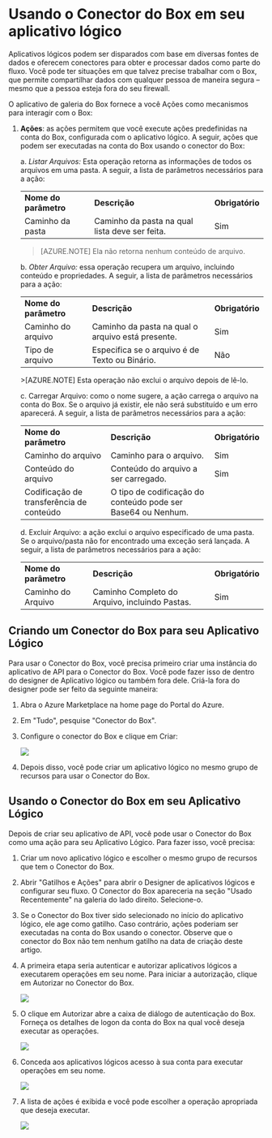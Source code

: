 <properties
   pageTitle="Usando o Conector do Box em seu aplicativo lógico"
   description="Usando o Conector do Box em seu aplicativo lógico"
   services="app-service\logic"
   documentationCenter=".net,nodejs,java"
   authors="rajeshramabathiran"
   manager="dwrede"
   editor=""/>

<tags
   ms.service="app-service-logic"
   ms.devlang="multiple"
   ms.topic="article"
   ms.tgt_pltfrm="na"
   ms.workload="integration"
   ms.date="03/20/2015"
   ms.author="vagarw"/>

# Usando o Conector do Box em seu aplicativo lógico



Aplicativos lógicos podem ser disparados com base em diversas fontes de dados e oferecem conectores para obter e processar dados como parte do fluxo. Você pode ter situações em que talvez precise trabalhar com o Box, que permite compartilhar dados com qualquer pessoa de maneira segura – mesmo que a pessoa esteja fora do seu firewall.



O aplicativo de galeria do Box fornece a você Ações como mecanismos para interagir com o Box:



1. **Ações**: as ações permitem que você execute ações predefinidas na conta do Box, configurada com o aplicativo lógico. A seguir, ações que podem ser executadas na conta do Box usando o conector do Box:

	a. *Listar Arquivos:* Esta operação retorna as informações de todos os arquivos em uma pasta. A seguir, a lista de parâmetros necessários para a ação:

	<table>
	  <tr>
	    <td><b>Nome do parâmetro</b></td>
	    <td><b>Descrição</b></td>
	    <td><b>Obrigatório</b></td>
	  </tr>
	  <tr>
	    <td>Caminho da pasta</td>
	    <td>Caminho da pasta na qual lista deve ser feita.</td>
	    <td>Sim</td>
	  </tr>
	</table>

	>[AZURE.NOTE] Ela não retorna nenhum conteúdo de arquivo.



    b. *Obter Arquivo:* essa operação recupera um arquivo, incluindo conteúdo e propriedades. A seguir, a lista de parâmetros necessários para a ação:

	<table>
	  <tr>
	    <td><b>Nome do parâmetro</b></td>
	    <td><b>Descrição</b></td>
	    <td><b>Obrigatório</b></td>
	  </tr>
	  <tr>
	    <td>Caminho do arquivo</td>
	    <td>Caminho da pasta na qual o arquivo está presente.</td>
	    <td>Sim</td>
	  </tr>
	  <tr>
	    <td>Tipo de arquivo</td>
	    <td>Especifica se o arquivo é de Texto ou Binário.</td>
	   <td>Não</td>
	  </tr>
	</table>
	>[AZURE.NOTE] Esta operação não exclui o arquivo depois de lê-lo.



    c. Carregar Arquivo: como o nome sugere, a ação carrega o arquivo na conta do Box. Se o arquivo já existir, ele não será substituído e um erro aparecerá. A seguir, a lista de parâmetros necessários para a ação:

	<table>
	  <tr>
	    <td><b>Nome do parâmetro</b></td>
	    <td><b>Descrição</b></td>
	    <td><b>Obrigatório</b></td>
	  </tr>
	  <tr>
	    <td>Caminho do arquivo</td>
	    <td>Caminho para o arquivo.</td>
	    <td>Sim</td>
	  </tr>
	  <tr>
	    <td>Conteúdo do arquivo</td>
	    <td>Conteúdo do arquivo a ser carregado.</td>
	    <td>Sim</td>
	  </tr>
	  <tr>
	    <td>Codificação de transferência de conteúdo</td>
	    <td>O tipo de codificação do conteúdo pode ser Base64 ou Nenhum.</td>
	    <td> </td>
	  </tr>
	</table>

    d. Excluir Arquivo: a ação exclui o arquivo especificado de uma pasta. Se o arquivo/pasta não for encontrado uma exceção será lançada. A seguir, a lista de parâmetros necessários para a ação:

 	<table>
	  <tr>
	    <td><b>Nome do parâmetro</b></td>
	    <td><b>Descrição</b></td>
	    <td><b>Obrigatório</b></td>
	  </tr>
	  <tr>
	    <td>Caminho do Arquivo</td>
	    <td>Caminho Completo do Arquivo, incluindo Pastas.</td>
	    <td>Sim</td>
	  </tr>
	</table>




## Criando um Conector do Box para seu Aplicativo Lógico

Para usar o Conector do Box, você precisa primeiro criar uma instância do aplicativo de API para o Conector do Box. Você pode fazer isso de dentro do designer de Aplicativo lógico ou também fora dele. Criá-la fora do designer pode ser feito da seguinte maneira:

1. Abra o Azure Marketplace na home page do Portal do Azure.

2. Em "Tudo", pesquise "Conector do Box".

3. Configure o conector do Box e clique em Criar:

	![][1]

4. Depois disso, você pode criar um aplicativo lógico no mesmo grupo de recursos para usar o Conector do Box.


## Usando o Conector do Box em seu Aplicativo Lógico

Depois de criar seu aplicativo de API, você pode usar o Conector do Box como uma ação para seu Aplicativo Lógico. Para fazer isso, você precisa:


1. Criar um novo aplicativo lógico e escolher o mesmo grupo de recursos que tem o Conector do Box.

2. Abrir "Gatilhos e Ações" para abrir o Designer de aplicativos lógicos e configurar seu fluxo. O Conector do Box apareceria na seção "Usado Recentemente" na galeria do lado direito. Selecione-o.

3. Se o Conector do Box tiver sido selecionado no início do aplicativo lógico, ele age como gatilho. Caso contrário, ações poderiam ser executadas na conta do Box usando o conector. Observe que o conector do Box não tem nenhum gatilho na data de criação deste artigo.

4. A primeira etapa seria autenticar e autorizar aplicativos lógicos a executarem operações em seu nome. Para iniciar a autorização, clique em Autorizar no Conector do Box.

	![][2]

5. O clique em Autorizar abre a caixa de diálogo de autenticação do Box. Forneça os detalhes de logon da conta do Box na qual você deseja executar as operações.

	![][3]

6. Conceda aos aplicativos lógicos acesso à sua conta para executar operações em seu nome.

	![][4]

7. A lista de ações é exibida e você pode escolher a operação apropriada que deseja executar.

	![][5]


<!--Image references-->
[1]: ./media/app-service-logic-connector-box/image_0.jpg
[2]: ./media/app-service-logic-connector-box/image_1.jpg
[3]: ./media/app-service-logic-connector-box/image_2.jpg
[4]: ./media/app-service-logic-connector-box/image_3.jpg
[5]: ./media/app-service-logic-connector-box/image_4.jpg

<!----HONumber=62-->